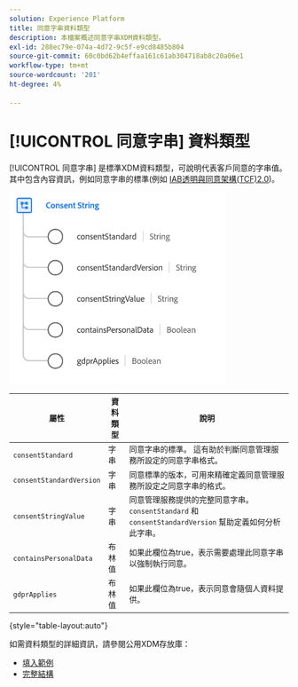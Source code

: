 ```yaml
---
solution: Experience Platform
title: 同意字串資料類型
description: 本檔案概述同意字串XDM資料類型。
exl-id: 288ec79e-074a-4d72-9c5f-e9cd8485b804
source-git-commit: 60c0bd62b4effaa161c61ab304718ab8c20a06e1
workflow-type: tm+mt
source-wordcount: '201'
ht-degree: 4%

---
```


# [!UICONTROL 同意字串] 資料類型

[!UICONTROL 同意字串] 是標準XDM資料類型，可說明代表客戶同意的字串值。 其中包含內容資訊，例如同意字串的標準(例如 [IAB透明與同意架構(TCF)2.0](../field-groups/profile/iab.md))。

![](../images/data-types/consent-string.png)

| 屬性 | 資料類型 | 說明 |
| --- | --- | --- |
| `consentStandard` | 字串 | 同意字串的標準。 這有助於判斷同意管理服務所設定的同意字串格式。 |
| `consentStandardVersion` | 字串 | 同意標準的版本，可用來精確定義同意管理服務所設定之同意字串的格式。 |
| `consentStringValue` | 字串 | 同意管理服務提供的完整同意字串。 `consentStandard` 和 `consentStandardVersion` 幫助定義如何分析此字串。 |
| `containsPersonalData` | 布林值 | 如果此欄位為true，表示需要處理此同意字串以強制執行同意。 |
| `gdprApplies` | 布林值 | 如果此欄位為true，表示同意會隨個人資料提供。 |

{style=&quot;table-layout:auto&quot;}

如需資料類型的詳細資訊，請參閱公用XDM存放庫：

* [填入範例](https://github.com/adobe/xdm/blob/master/components/datatypes/consent/consentstring.example.1.json)
* [完整結構](https://github.com/adobe/xdm/blob/master/components/datatypes/consent/consentstring.schema.json)
